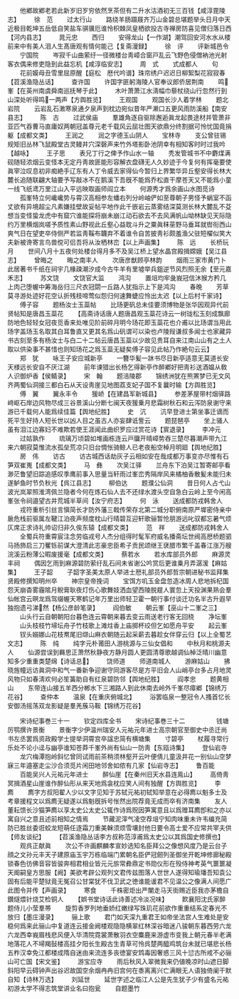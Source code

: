 <!-- { "loadSidebar": true } -->
　　他鄕故鄕老若此新岁旧岁穷依然烹茶但有二升水沽酒初无三百钱【咸淳毘陵志】
　　徐　范
　　过太行山
　　路绕羊肠蹑屐齐万山金碧总堪题举头日月中天近极目乾坤五岳低自笑盐车骐骥厄谁怜枳棘凤皇栖欲投古寺禅房防喜见僧归落日西【河内县志】
　　晁元忠
　　西归
　　安得龙山【一作湖】潮驾回安河水水从楼前来中有美人泪人生髙唐观有情何能己【复斋漫録】
　　徐　评
　　评新城邑令
　　宁国院
　　岑寂千山曲萦纡一径微楼台靑嶂合窗戸乱云飞野色侵僧衲池光射客衣偶来修吏隐到此益忘机【咸淳临安志】
　　周　式
　　式成都人
　　句
　　花前嫫母丑雪里屈原醒【庭松　厯代吟谱】珠帘绣户迟迟日柳絮梨花寂寂春【苕溪渔隐丛话】
　　查许国
　　许国字匪躬海陵人官奉议郎侨居荆南
　　鸣峯【在英州南虞舜南巡抚琴于此】
　　木叶萧萧江水淸幅巾藜杖绕山行忽然行到山深处听得鸣一两声【方舆胜览】
　　王观国
　　观国长沙人着学林
　　题北岩院
　　云岩乱石潄寒泉通夕泉声到枕边宛似昔年严濑口五更风雨防溪船【南安县志】
　　陈　古
　　过武侯庙
　　羣雄角逐自驱除邂逅眞龙起畏途材并管萧非亚匹气吞曹马直庸奴两朝冠盖尊元老千载风云屈壮图天欲鼎分终割据可怜忧国竟捐躯【成都文类】
　　王润之
　　润之字德玉山阴人
　　宝林寺
　　支公曾驻锡规矩旧丛林飞鼠殿堂古灵鳗井穴深磬声来竹外塔影卧池阴幸有相知客时时过我吟【越咏】
　　王子思
　　表兄丁行之俾予作山水一轴
　　秃发管城书不中麝煤满砚随轻浓烟云变怪本无定丹靑故匪能形容解衣盘礴无人久妙迹于今复何有挥毫要使眞宰泣叹息初非痴絶手辽东有人丁令威去家得仙今暂归上界繁华异丘壑安得长林大麓长追随联翩大轴要予写敲冰不在鹅溪下吾旣不能爲乔松直干摩苍天又不能爲小童一线飞纸鸢万里江山入平远映取画师阎立本
　　何源秀才爲余画山水图觅诗
　　孤峯特立何巉巉势与霄汉高相参左蟠右列分岭岫俨如至尊朝子男怪予蜗室不函丈欲有异境超尘凡素嫌挂壁故妥帖平地作此千嵌岩云蒸雾结深莫测长林大麓乱不芟想当变怪蛰龙虎中有窟穴谁能探将崩未崩江动石欲去不去风满帆山坳林缺见天际隐约万里横烟岚嗟予质性素山野视此丘壑心益耽斗升之粟眞秣莝野马垂耳就辔衔西山爽气日在望吏卒侍侧严若监靑鞵布韤弃不着谁令自苦披靑衫颇羞渔父驻短櫂似笑大夫新被谗寄言鸟兽傥可侣吾将从汝栖林峦【以上声画集】
　　陈　远
　　长桥玩月
　　世间八月十五夜何处楼台得月多不及吴江桥上望水晶宫殿揖嫦娥【吴江县志】
　　曾晦之
　　晦之南丰人
　　次唐彦猷顾亭林韵
　　烟雨三家市黄门卜此居著书千纸在祠宇几椽疎潮汐成今古牛羊有里墟举兵鉏逆节风烈照无余【至元嘉禾志】
　　苏文饶
　　文饶官大监
　　鸿沟
　　置俎均牢彘峩冠信沐猴方矜几上肉己堕幄中筹海岳归三尺衣冠閟一丘路人犹指示上下是鸿沟
　　春晚
　　芳草莫寻游处迹好花空认折残枝啼莺似怨归何速舞蜨应怜出太迟【以上后村千家诗】
　　傅子容
　　题杨汝士玉蘂帖
　　比玚更矾总未佳要须博物是张华因观异代前贤帖知是唐昌玉蘂花
　　【高斋诗话唐人题唐昌观玉蘂花诗云一树珑松玉刻成飘廊防地色轻轻女冠夜觅香来处唯见阶前碎月明今玚花即玉蘂花也介甫以比玚谓当用此玚字盖玚玉名取其白耳鲁直又更其名爲山矾谓可以染也卢陵叚谦叔多闻士也家藏异书古刻至多有杨汝士与白二十二帖云唐昌玉蘂以少故见贵耳自来江南山山有之土人取以供染事不甚惜也则知玚花之爲玉蘂无疑矣傅子容见此帖乃作絶句云云】
　　郑　犹
　　咏王子安应城新亭
　　一簪华髪一牀书尽日新亭适意无莫道长安天様远长安自不厌江湖
　　前年谏猎出长杨乞得新亭作醉鄕好把靑衫送酒媪从敎人识御炉香【侯鲭录】
　　宋　翰
　　题涪陵郡
　　锦绣洲犹在熊罴梦已无文风齐两蜀仙洞接三都白石从天设靑崖见地图荔支妃子国不复曩时输【方舆胜览】
　　傅　翼
　　翼永丰令
　　猨峤【在建昌军新城县】
　　参差茅屋带村烟驿路﨑岖石岸边风物尽成三谷景溪山分断七闽天夜猨乗月悲霜树秋石和云泻防泉谢守来游已千载何人能爲续佳篇【舆地纪胜】
　　史　沆
　　沆早登进士第坐事迁谪而死平生好持人短长世以凶人目之虽古人亦妄肆诋訾云
　　题琵琶亭
　　坐上骚人虽有泪江边寡妇不难欺若使王涯闻此曲织罗应过赏花诗【賔退录】
　　李冲元
　　过姑孰作
　　琉璃万顷碧如堆画栋连云戸牖开晴嶂势吞三楚尽暮潮声带九江来六朝寂莫惟流水孤垒荒凉只旧台惆怅骑鲸人已老夜船空棹月明廻【舆地纪胜】
　　房　伟
　　访古
　　访古城西话劫灰子云相如安在哉成都万事变亦尽惟有石笋双崔嵬【成都文类】
　　马　彝
　　次吴江驿
　　兰舟东下泊吴江暂寄邮亭看渺茫鲁望旧踪追感叹季鹰前事入思量当轩雨过峯峦秀隔岸风来橘柚香散髪未能归未遂鲈鱼时节负秋光【呉江县志】
　　柳伯达
　　题濮公仙洞
　　昔日何人占弋山波光岚翠照淮湾佩兰隐者今何在炼石仙人去不还绿水渡头空自急白云岭上至今闲高峯张令祠邉望古井荒城半草间【汝宁府志】
　　何　泳
　　送成都防戎韩舍人
　　戎符重析引丝言愼简长才防外藩三戟传荣存北第二城分职俯南原严墀密侍亲中扆危栈前驱属左鞬江泊夜声频度枕山行晴碧互迎轩歌骊暂怆朋游远叱驭都忘暑气烦仄席正求诗礼帅诏归非久俟东辕【成都文类】
　　范　祥
　　送成都防戎韩舍人
　　全蜀兵符重霄宸注念劳临戎号人杰分组得时髦军府威名播斋坛世阀高厯桥题驷马扬斾启三刀矍铄前谋大澄清此志豪忠臣希子贡民颂继王裦腊市繁千盖春江涨万艘浣溪云粉薄公暇废援毫【成都文类】
　　蔡若水
　　若水库部员外郎
　　麻源灵丰祠
　　偶因乞雨到麻源碧防萦纡乱石间未省谢公吟赏后更谁乗月弄潺湲【麻姑集】
　　王子韶
　　子韶字圣美太原人举进士厯礼部员外郎哲宗朝进秘书监拜集贤殿修撰知明州卒
　　神宗皇帝挽词
　　宝饵方叽玉金盘忽造冰周人悲地拆杞国怨天崩杳雾霾隂月鲵膏耿夜灯伤心歌舞妓洒血望西陵脱屣人寰忽上天投渊果熟会羣仙帐宫云暝龙爲驾缀幄天寒鹤记年万里出师轻卫霍一朝行事付谈迁功名半古升遐早独抱遗弓涕然【杨公彦龄笔录】
　　阎伯敏
　　朝云峯【巫山十二峯之三】
　　山头行云自朝朝阳台暮色连云霄朝来暮去变云雨送老行客无回桡
　　净坛峯
　　山头枝枝竹埽坛舟子竹枝歌上滩炷香上庙掷杯珓但乞如愿舟平安
　　起云峯
　　钗头嫋娜山花枝帬尾旧缬山麻衣朝随云起采薪去暮趁女伴穿云归【以上全蜀艺文志】
　　陈　纯
　　纯字元朴莆田人游桃源与三仙女倡和
　　中秋月和桃源夫人
　　仙源尝误到羇思正萧然秋静夜方静月圆人更圆清尊歌越调仙棹泛晴川幽意知多少重重类楚绵【诗话总】
　　饶师道
　　师道南城人
　　游麻姑山
　　拂晓旌幢远访眞洞中和气一番新争迎谢守同游客尽是方平旧会人山峭亭台多占月地灵风物只如春淸欢何必笙簧助自有红泉碧防邻【舆地纪胜】
　　阎孝忠
　　题黄相山
　　东带连山接五羊西分郴水下三湘路人到此休南去岭外千峯尽瘴鄕【锦绣万花谷】
　　查仲本
　　温泉【在重庆俯城北】
　　浴罢临泉一整冠令人搔首忆长安御汤摇荡双龙影疑是羣羌蔟马鞍【锦绣万花谷】



　　宋诗纪事巻三十一
　　钦定四库全书
　　宋诗纪事巻三十二　　　　　钱塘厉鹗撰许景衡
　　景衡字少伊温州瑞安人元祐元年进士高宗朝官至御史中丞迁尚书左丞罢爲资政殿学士提举洞霄宫卒諡忠简有横塘集
　　寸碧亭
　　杖履寻常行乐处不论小迳与幽亭谁知苍莽千峯外尚有仙山一防靑【东瓯诗集】
　　登仙岩寺
　　龙穴梅潭抱岭斜忆曾同试雨前茶稍须林壑开云叶便倩儿童汲井花一别仙山空梦寐三年邉塞走尘沙合须觅片闲田地邻舍如侬有几家【仙岩寺志】
　　鲁百能
　　百能吴兴人元祐元年进士
　　醉仙崖【在秦州旧天水县连鳯山】
　　高倚靑冥揖酒星山崖谁作醉仙形从来天地爲衾枕应笑人间有独醒【方舆胜览】
　　李　廌
　　廌字方叔阳翟人少以文字见知于苏轼元祐初轼知举意在必得廌以魁多士及考章援程文以爲廌无疑遂以爲魁旣拆号怅然出院荐竟无成而卒有济南集
　　友人董耘馈长沙猫笋廌以享太史公太史公辄作诗爲贶因笋寓意且以爲赠耳廌卽和之亦以寓自兴之意且述前相知之情焉
　　节藏泥滓气凌空荐俎宁知肉味重未许韦编充简防已胜丝委诳蛟龙短萌任逐霜刀重美榦须烦雪壤封他日要令高士爱不应常共宰夫供【师友谈纪】
　　【苕溪渔隐丛话李方叔称范淳甫爲太史公以其爲国史修撰也】
　　观呉正献眞
　　次公不许画麒麟孝宣妙选知名臣拜公之像想风度乃是云台子顔之文孙元丰天子建原庙玉宇万栋临端门累朝名臣俨冠劒列圣御坐开乾坤修廊秘殿锁春色彷佛音容皆骏奔相君相业皆元元旂常彜鼎定书勋仪形在殁侍神考英气噩噩凝天阍嗣皇方思服【阙】美欲考辟公观列文君传兹图落人世世人遂得知瑜璠吾知袁公固有后能平楚狱竟无冤召公甘棠犹不伐卫武之徳谁能谖君不见温公之像满人间愿广此图令并传【声画录】
　　寒食
　　千株密炬出严闉走马天街赐近臣我亦茅檐自鑚燧煨针烧艾检铜人
　　【娯书堂诗话此诗善述冷淡况味】
　　飮襄阳沈氏家醉题侍儿小莹羣帯
　　旋剪香罗列地垂娇红嫩绿写珠玑花前欲作重重结系定春光不放归【墨庄漫录】
　　骊上歌
　　君门如天深九重君王如帝坐法宫人生难处是安稳何爲来此骊山中复道连云接金阙楼观隐隐横翠红林深谷暗迷八骏朝东暮西劳六龙六龙西幸峩眉栈悲风便入华清院霓裳萧散羽衣空麋鹿来游虚市变我上朝元春半老满地落花人不埽羯鼔楼高挂夕阳长生殿古生青草可怜呉楚两醯鸡筑台未就已堪悲长杨五柞汉幸免江都楼成隋自迷由来流连多丧徳宴安鸩毒因奢惑三风十愆古所戒不必骊山可亡国【宋文鉴】
　　游宝应寺
　　雨后秋风入翠微我来仍値晚凉时山遮日脚斜阳早云碍钟声出谷迟故国空余烟冉冉旧宫何在黍离离兴亡满眼无人语独倚阑干默自知【诗林万选】
　　刘延世
　　延世字述之临江人公是先生犹子少有盛名元祐初游太学不得志筑堂讲业名曰抱瓮
　　自题墨竹

